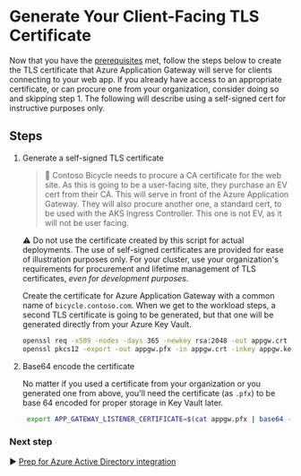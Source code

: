 # Generate Your Client-Facing TLS Certificate

Now that you have the [prerequisites](./01-prerequisites) met, follow the steps below to create the TLS certificate that Azure Application Gateway will serve for clients connecting to your web app. If you already have access to an appropriate certificate, or can procure one from your organization, consider doing so and skipping step 1. The following will describe using a self-signed cert for instructive purposes only.

## Steps

1. Generate a self-signed TLS certificate

   > :book: Contoso Bicycle needs to procure a CA certificate for the web site. As this is going to be a user-facing site, they purchase an EV cert from their CA.  This will serve in front of the Azure Application Gateway.  They will also procure another one, a standard cert, to be used with the AKS Ingress Controller. This one is not EV, as it will not be user facing.

   :warning: Do not use the certificate created by this script for actual deployments. The use of self-signed certificates are provided for ease of illustration purposes only. For your cluster, use your organization's requirements for procurement and lifetime management of TLS certificates, _even for development purposes_.

   Create the certificate for Azure Application Gateway with a common name of `bicycle.contoso.com`. When we get to the workload steps, a second TLS certificate is going to be generated, but that one will be generated directly from your Azure Key Vault.

   ```bash
   openssl req -x509 -nodes -days 365 -newkey rsa:2048 -out appgw.crt -keyout appgw.key -subj "/CN=bicycle.contoso.com/O=Contoso Bicycle"
   openssl pkcs12 -export -out appgw.pfx -in appgw.crt -inkey appgw.key -passout pass:
   ```

1. Base64 encode the certificate

   No matter if you used a certificate from your organization or you generated one from above, you'll need the certificate (as `.pfx`) to be base 64 encoded for proper storage in Key Vault later.

   ```bash
    export APP_GATEWAY_LISTENER_CERTIFICATE=$(cat appgw.pfx | base64 -w 0)
    ```

### Next step

:arrow_forward: [Prep for Azure Active Directory integration](./03-aad.md)
